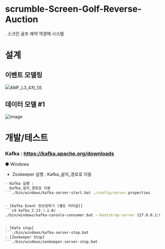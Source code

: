 # scrumble-Screen-Golf-Reverse-Auction
 . 스크린 골프 예약 역경매 시스템



# 설계
## 이벤트 모델링
![AMF_L3_4차_1조](https://user-images.githubusercontent.com/56263370/177987955-3c1cc4de-d7f2-497c-ba1f-8c3d699e3aa8.jpg)

## 데이터 모델 #1
![image](https://user-images.githubusercontent.com/56263370/177306515-b7b8cdb1-4224-48c9-94f4-dc70dbc6d19b.png)

# 개발/테스트
### Kafka : https://kafka.apache.org/downloads
● Windows 
- Zookeeper 실행 : 
  Kafka_설치_경로로 이동
```./bin/windows/zookeeper-server-start.bat ./config/zookeeper.properties
- Kafka 실행 : 
  Kafka_설치_경로로 이동
```./bin/windows/kafka-server-start.bat ./config/server.properties


- [Kafka Event 컨슈밍하기 (별도 터미널)]
```cd kafka_2.13-3.1.0/
./bin/windows/kafka-console-consumer.bat --bootstrap-server 127.0.0.1:9092 --topic scrumble


- [Kafa stop]
```./bin/windows/kafka-server-stop.bat
- [Zookeeper Stop]
```./bin/windows/zookeeper-server-stop.bat
